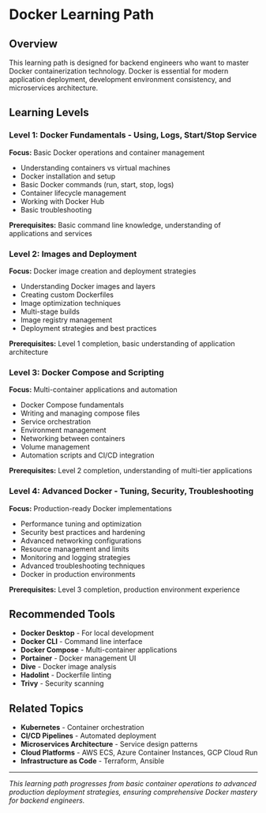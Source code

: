# Docker Learning Path

## Overview
This learning path is designed for backend engineers who want to master Docker containerization technology. Docker is essential for modern application deployment, development environment consistency, and microservices architecture.

## Learning Levels

### Level 1: Docker Fundamentals - Using, Logs, Start/Stop Service
**Focus:** Basic Docker operations and container management
- Understanding containers vs virtual machines
- Docker installation and setup
- Basic Docker commands (run, start, stop, logs)
- Container lifecycle management
- Working with Docker Hub
- Basic troubleshooting

**Prerequisites:** Basic command line knowledge, understanding of applications and services

### Level 2: Images and Deployment
**Focus:** Docker image creation and deployment strategies
- Understanding Docker images and layers
- Creating custom Dockerfiles
- Image optimization techniques
- Multi-stage builds
- Image registry management
- Deployment strategies and best practices

**Prerequisites:** Level 1 completion, basic understanding of application architecture

### Level 3: Docker Compose and Scripting
**Focus:** Multi-container applications and automation
- Docker Compose fundamentals
- Writing and managing compose files
- Service orchestration
- Environment management
- Networking between containers
- Volume management
- Automation scripts and CI/CD integration

**Prerequisites:** Level 2 completion, understanding of multi-tier applications

### Level 4: Advanced Docker - Tuning, Security, Troubleshooting
**Focus:** Production-ready Docker implementations
- Performance tuning and optimization
- Security best practices and hardening
- Advanced networking configurations
- Resource management and limits
- Monitoring and logging strategies
- Advanced troubleshooting techniques
- Docker in production environments

**Prerequisites:** Level 3 completion, production environment experience

## Recommended Tools
- **Docker Desktop** - For local development
- **Docker CLI** - Command line interface
- **Docker Compose** - Multi-container applications
- **Portainer** - Docker management UI
- **Dive** - Docker image analysis
- **Hadolint** - Dockerfile linting
- **Trivy** - Security scanning

## Related Topics
- **Kubernetes** - Container orchestration
- **CI/CD Pipelines** - Automated deployment
- **Microservices Architecture** - Service design patterns
- **Cloud Platforms** - AWS ECS, Azure Container Instances, GCP Cloud Run
- **Infrastructure as Code** - Terraform, Ansible

---

*This learning path progresses from basic container operations to advanced production deployment strategies, ensuring comprehensive Docker mastery for backend engineers.*